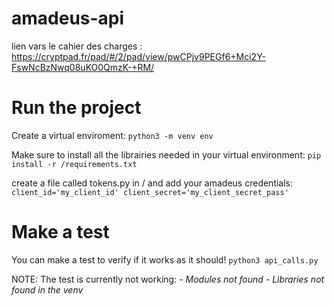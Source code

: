 # amadeus-api

lien vars le cahier des charges : https://cryptpad.fr/pad/#/2/pad/view/pwCPjv9PEGf6+Mci2Y-FswNcBzNwq08uKO0QmzK-+RM/


# Run the project

Create a virtual enviroment:
    ```python3 -m venv env```

Make sure to install all the librairies needed in your virtual environment:
    ```pip install -r /requirements.txt```

create a file called tokens.py in / and add your amadeus credentials:
    ```client_id='my_client_id'
    client_secret='my_client_secret_pass'```

# Make a test

You can make a test to verify if it works as it should!
    ```python3 api_calls.py```

NOTE: The test is currently not working:
*- Modules not found*
*- Libraries not found in the venv*